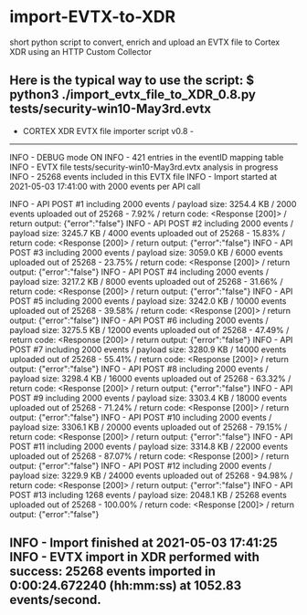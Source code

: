 # import-EVTX-to-XDR
short python script to convert, enrich and upload an EVTX file to Cortex XDR using an HTTP Custom Collector

Here is the typical way to use the script:
$ python3 ./import_evtx_file_to_XDR_0.8.py tests/security-win10-May3rd.evtx 
---------------------------------------------
- CORTEX XDR EVTX file importer script v0.8 -
---------------------------------------------

INFO - DEBUG mode ON
INFO - 421 entries in the eventID mapping table
INFO - EVTX file tests/security-win10-May3rd.evtx analysis in progress
INFO - 25268 events included in this EVTX file
INFO - Import started at 2021-05-03 17:41:00 with 2000 events per API call

INFO - API POST #1 including 2000 events / payload size: 3254.4 KB / 2000 events uploaded out of 25268 - 7.92% / return code:  <Response [200]> / return output: {"error":"false"}
INFO - API POST #2 including 2000 events / payload size: 3245.7 KB / 4000 events uploaded out of 25268 - 15.83% / return code:  <Response [200]> / return output: {"error":"false"}
INFO - API POST #3 including 2000 events / payload size: 3059.0 KB / 6000 events uploaded out of 25268 - 23.75% / return code:  <Response [200]> / return output: {"error":"false"}
INFO - API POST #4 including 2000 events / payload size: 3217.2 KB / 8000 events uploaded out of 25268 - 31.66% / return code:  <Response [200]> / return output: {"error":"false"}
INFO - API POST #5 including 2000 events / payload size: 3242.0 KB / 10000 events uploaded out of 25268 - 39.58% / return code:  <Response [200]> / return output: {"error":"false"}
INFO - API POST #6 including 2000 events / payload size: 3275.5 KB / 12000 events uploaded out of 25268 - 47.49% / return code:  <Response [200]> / return output: {"error":"false"}
INFO - API POST #7 including 2000 events / payload size: 3280.9 KB / 14000 events uploaded out of 25268 - 55.41% / return code:  <Response [200]> / return output: {"error":"false"}
INFO - API POST #8 including 2000 events / payload size: 3298.4 KB / 16000 events uploaded out of 25268 - 63.32% / return code:  <Response [200]> / return output: {"error":"false"}
INFO - API POST #9 including 2000 events / payload size: 3303.4 KB / 18000 events uploaded out of 25268 - 71.24% / return code:  <Response [200]> / return output: {"error":"false"}
INFO - API POST #10 including 2000 events / payload size: 3306.1 KB / 20000 events uploaded out of 25268 - 79.15% / return code:  <Response [200]> / return output: {"error":"false"}
INFO - API POST #11 including 2000 events / payload size: 3314.8 KB / 22000 events uploaded out of 25268 - 87.07% / return code:  <Response [200]> / return output: {"error":"false"}
INFO - API POST #12 including 2000 events / payload size: 3229.9 KB / 24000 events uploaded out of 25268 - 94.98% / return code:  <Response [200]> / return output: {"error":"false"}
INFO - API POST #13 including 1268 events / payload size: 2048.1 KB / 25268 events uploaded out of 25268 - 100.00% / return code:  <Response [200]> / return output: {"error":"false"}

INFO - Import finished at 2021-05-03 17:41:25
INFO - EVTX import in XDR performed with success: 25268 events imported in 0:00:24.672240 (hh:mm:ss) at 1052.83 events/second.
---------------------------------------------
